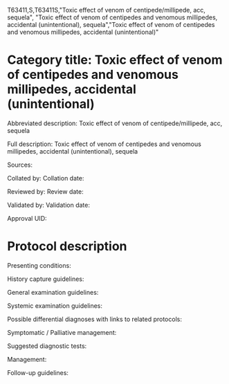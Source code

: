 T63411,S,T63411S,"Toxic effect of venom of centipede/millipede, acc, sequela", "Toxic effect of venom of centipedes and venomous millipedes, accidental (unintentional), sequela","Toxic effect of venom of centipedes and venomous millipedes, accidental (unintentional)"
# Category title: Toxic effect of venom of centipedes and venomous millipedes, accidental (unintentional)

Abbreviated description: Toxic effect of venom of centipede/millipede, acc, sequela

Full description: Toxic effect of venom of centipedes and venomous millipedes, accidental (unintentional), sequela

Sources:

Collated by:
Collation date:

Reviewed by:
Review date:

Validated by:
Validation date:

Approval UID:

# Protocol description

Presenting conditions:

History capture guidelines:

General examination guidelines:

Systemic examination guidelines:

Possible differential diagnoses with links to related protocols:

Symptomatic / Palliative management:

Suggested diagnostic tests:

Management:

Follow-up guidelines:

